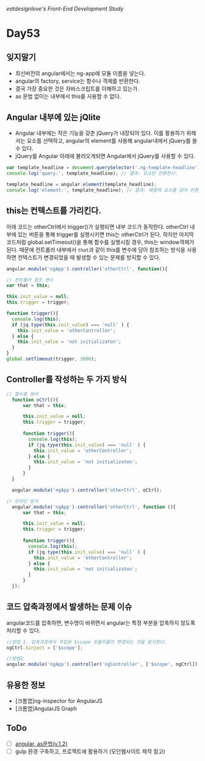 ###### eatdesignlove's Front-End Development Study

# Day53

## 잊지말기
- 최신버전의 angular에서는 ng-app에 모듈 이름을 넣는다.
- angular의 factory, service는 함수나 객체를 반환한다.
- 결국 가장 중요한 것은 자바스크립트를 이해하고 있는가.
- as 문법 없이는 내부에서 this를 사용할 수 없다.


## Angular 내부에 있는 jQlite

- Angular 내부에는 작은 기능을 갖춘 jQuery가 내장되어 있다. 이를 활용하기 위해서는 요소를 선택하고, angular의 element를 사용해 angular내에서 jQuery를 쓸 수 있다.
- jQuery를 Angular 아래에 불러오게되면 Angular에서 jQuery를 사용할 수 있다.


```js
var template_headline = document.querySelector('.ng-template-headline');
console.log('query:', template_headline); // 결과: 요소만 반환한다.

template_headline = angular.element(template_headline);
console.log('element:', template_headline); // 결과: 배열에 요소를 담아 반환한다.
```


## this는 컨텍스트를 가리킨다.

아래 코드는 otherCtrl에서 trigger()가 실행되면 내부 코드가 동작한다. otherCtrl 내부에 있는 버튼을 통해 trigger를 실행시키면 this는 otherCtrl가 된다. 하지만 마지막 코드처럼 global.setTimeout()을 통해 함수를 실행시킬 경우, this는 window객체가 된다. 때문에 컨트롤러 내부에서 `that`과 같이 this를 변수에 담아 참조하는 방식을 사용하면 컨텍스트가 변경되었을 때 발생할 수 있는 문제를 방지할 수 있다.

```js
angular.module('ngApp').controller('otherCtrl', function(){

// 컨트롤러 참조 변수
var that = this;

this.init_value = null;
this.trigger = trigger;

function trigger(){
  console.log(this);
  if (jq.type(this.init_value) === 'null' ) {
    this.init_value = 'otherController';
  } else {
    this.init_value = 'not initializaton';
  }  
}
global.setTimeout(trigger, 3000);
```

## Controller를 작성하는 두 가지 방식


```js
// 함수를 분리
  function oCtrl(){
      var that = this;

      this.init_value = null;
      this.trigger = trigger;
      
      function trigger(){
        console.log(this);
        if (jq.type(this.init_value) === 'null' ) {
          this.init_value = 'otherController';
        } else {
          this.init_value = 'not initializaton';
        }  
      }
  }

  angular.module('ngApp').controller('otherCtrl', oCtrl);
```

```js
// 인라인 방식
  angular.module('ngApp').controller('otherCtrl', function (){
      var that = this;

      this.init_value = null;
      this.trigger = trigger;
      
      function trigger(){
        console.log(this);
        if (jq.type(this.init_value) === 'null' ) {
          this.init_value = 'otherController';
        } else {
          this.init_value = 'not initializaton';
        }  
      }
  });
```

## 코드 압축과정에서 발생하는 문제 이슈

angular코드를 압축하면, 변수명이 바뀌면서 angular는 특정 부분을 압축하지 않도록 처리할 수 있다.

```js
//방법 1. 압축과정에서 주입된 $scope 모듈이름이 변경되는 것을 방지한다.
ngCtrl.$inject = ['$scope'];

//방법2. 
angular.module('ngApp').controller('ngController', ['$scope', ngCtrl]);  

```


## 유용한 정보
- [크롬앱]ng-inspector for AngularJS
- [크롬앱]AngularJS Graph


## ToDo
- [ ] [angular, as문법(v.1.2)](http://haruair.com/blog/3186)
- [ ] gulp 환경 구축하고, 프로젝트에 활용하기 (모던웹사이트 제작 참고)
